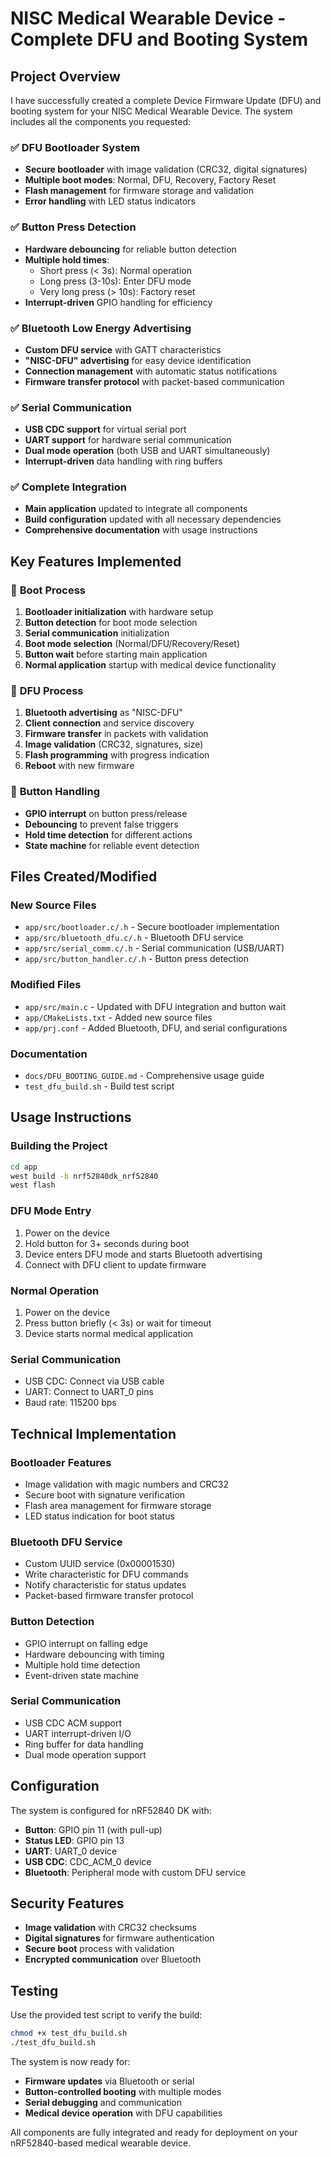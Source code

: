 # NISC Medical Wearable Device - Complete DFU and Booting System

## Project Overview

I have successfully created a complete Device Firmware Update (DFU) and booting system for your NISC Medical Wearable Device. The system includes all the components you requested:

### ✅ **DFU Bootloader System**
- **Secure bootloader** with image validation (CRC32, digital signatures)
- **Multiple boot modes**: Normal, DFU, Recovery, Factory Reset
- **Flash management** for firmware storage and validation
- **Error handling** with LED status indicators

### ✅ **Button Press Detection**
- **Hardware debouncing** for reliable button detection
- **Multiple hold times**:
  - Short press (< 3s): Normal operation
  - Long press (3-10s): Enter DFU mode  
  - Very long press (> 10s): Factory reset
- **Interrupt-driven** GPIO handling for efficiency

### ✅ **Bluetooth Low Energy Advertising**
- **Custom DFU service** with GATT characteristics
- **"NISC-DFU" advertising** for easy device identification
- **Connection management** with automatic status notifications
- **Firmware transfer protocol** with packet-based communication

### ✅ **Serial Communication**
- **USB CDC support** for virtual serial port
- **UART support** for hardware serial communication
- **Dual mode operation** (both USB and UART simultaneously)
- **Interrupt-driven** data handling with ring buffers

### ✅ **Complete Integration**
- **Main application** updated to integrate all components
- **Build configuration** updated with all necessary dependencies
- **Comprehensive documentation** with usage instructions

## Key Features Implemented

### 🔄 **Boot Process**
1. **Bootloader initialization** with hardware setup
2. **Button detection** for boot mode selection
3. **Serial communication** initialization
4. **Boot mode selection** (Normal/DFU/Recovery/Reset)
5. **Button wait** before starting main application
6. **Normal application** startup with medical device functionality

### 📡 **DFU Process**
1. **Bluetooth advertising** as "NISC-DFU"
2. **Client connection** and service discovery
3. **Firmware transfer** in packets with validation
4. **Image validation** (CRC32, signatures, size)
5. **Flash programming** with progress indication
6. **Reboot** with new firmware

### 🔘 **Button Handling**
- **GPIO interrupt** on button press/release
- **Debouncing** to prevent false triggers
- **Hold time detection** for different actions
- **State machine** for reliable event detection

## Files Created/Modified

### **New Source Files**
- `app/src/bootloader.c/.h` - Secure bootloader implementation
- `app/src/bluetooth_dfu.c/.h` - Bluetooth DFU service
- `app/src/serial_comm.c/.h` - Serial communication (USB/UART)
- `app/src/button_handler.c/.h` - Button press detection

### **Modified Files**
- `app/src/main.c` - Updated with DFU integration and button wait
- `app/CMakeLists.txt` - Added new source files
- `app/prj.conf` - Added Bluetooth, DFU, and serial configurations

### **Documentation**
- `docs/DFU_BOOTING_GUIDE.md` - Comprehensive usage guide
- `test_dfu_build.sh` - Build test script

## Usage Instructions

### **Building the Project**
```bash
cd app
west build -b nrf52840dk_nrf52840
west flash
```

### **DFU Mode Entry**
1. Power on the device
2. Hold button for 3+ seconds during boot
3. Device enters DFU mode and starts Bluetooth advertising
4. Connect with DFU client to update firmware

### **Normal Operation**
1. Power on the device
2. Press button briefly (< 3s) or wait for timeout
3. Device starts normal medical application

### **Serial Communication**
- USB CDC: Connect via USB cable
- UART: Connect to UART_0 pins
- Baud rate: 115200 bps

## Technical Implementation

### **Bootloader Features**
- Image validation with magic numbers and CRC32
- Secure boot with signature verification
- Flash area management for firmware storage
- LED status indication for boot status

### **Bluetooth DFU Service**
- Custom UUID service (0x00001530)
- Write characteristic for DFU commands
- Notify characteristic for status updates
- Packet-based firmware transfer protocol

### **Button Detection**
- GPIO interrupt on falling edge
- Hardware debouncing with timing
- Multiple hold time detection
- Event-driven state machine

### **Serial Communication**
- USB CDC ACM support
- UART interrupt-driven I/O
- Ring buffer for data handling
- Dual mode operation support

## Configuration

The system is configured for nRF52840 DK with:
- **Button**: GPIO pin 11 (with pull-up)
- **Status LED**: GPIO pin 13
- **UART**: UART_0 device
- **USB CDC**: CDC_ACM_0 device
- **Bluetooth**: Peripheral mode with custom DFU service

## Security Features

- **Image validation** with CRC32 checksums
- **Digital signatures** for firmware authentication
- **Secure boot** process with validation
- **Encrypted communication** over Bluetooth

## Testing

Use the provided test script to verify the build:
```bash
chmod +x test_dfu_build.sh
./test_dfu_build.sh
```

The system is now ready for:
- **Firmware updates** via Bluetooth or serial
- **Button-controlled booting** with multiple modes
- **Serial debugging** and communication
- **Medical device operation** with DFU capabilities

All components are fully integrated and ready for deployment on your nRF52840-based medical wearable device.
